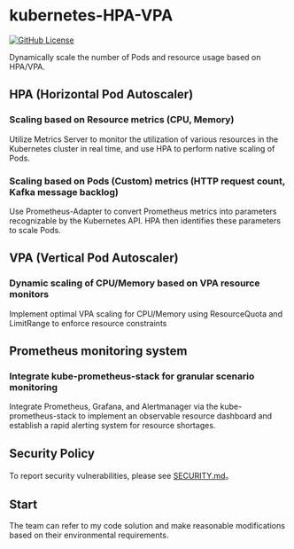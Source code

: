 # kubernetes-HPA-VPA
[![GitHub License](https://img.shields.io/badge/License-Apache%202.0-blue.svg)](https://www.apache.org/licenses/LICENSE-2.0)

Dynamically scale the number of Pods and resource usage based on HPA/VPA.

## HPA (Horizontal Pod Autoscaler)
### Scaling based on Resource metrics (CPU, Memory)
Utilize Metrics Server to monitor the utilization of various resources in the Kubernetes cluster in real time, and use HPA to perform native scaling of Pods.
### Scaling based on Pods (Custom) metrics (HTTP request count, Kafka message backlog)
Use Prometheus-Adapter to convert Prometheus metrics into parameters recognizable by the Kubernetes API. HPA then identifies these parameters to scale Pods.

## VPA (Vertical Pod Autoscaler)
### Dynamic scaling of CPU/Memory based on VPA resource monitors
Implement optimal VPA scaling for CPU/Memory using ResourceQuota and LimitRange to enforce resource constraints

## Prometheus monitoring system
### Integrate kube-prometheus-stack for granular scenario monitoring
Integrate Prometheus, Grafana, and Alertmanager via the kube-prometheus-stack to implement an observable resource dashboard and establish a rapid alerting system for resource shortages.

## Security Policy
To report security vulnerabilities, please see [SECURITY.md](SECURITY.md)。

## Start
The team can refer to my code solution and make reasonable modifications based on their environmental requirements.
